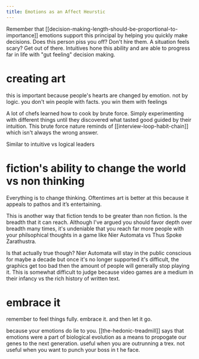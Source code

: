 ```yaml
---
title: Emotions as an Affect Heurstic
---
```

Remember that [[decision-making-length-should-be-proportional-to-importance]]
emotions support this principal by helping you quickly make decisions. Does this person piss you off? Don't hire them. A situation feels scary? Get out of there. Intuitives hone this ability and are able to progress far in life with "gut feeling" decision making. 

# creating art
this is important because people's hearts are changed by emotion. not by logic. you don't win people with facts. you win them with feelings

A lot of chefs learned how to cook by brute force. Simply experimenting with different things until they discovered what tasted good guided by their intuition. This brute force nature reminds of [[interview-loop-habit-chain]] which isn't always the wrong answer. 

Similar to intuitive vs logical leaders 

# fiction's ability to change the world vs non thinking   
Everything is to change thinking. Oftentimes art is better at this because it appeals to pathos and it’s entertaining.

This is another way that fiction tends to be greater than non fiction. Is the breadth that it can reach. Although I've argued you should favor depth over breadth many times, it's undeniable that you reach far more people with your philsophical thoughts in a game like Nier Automata vs Thus Spoke Zarathustra. 

Is that actually true though? Nier Automata will stay in the public conscious for maybe a decade but once it's no longer supported it's difficult, the graphics get too bad then the amount of people will generally stop playing it. This is somewhat difficult to judge because video games are a medium in their infancy vs the rich history of written text. 


# embrace it
remember to feel things fully. embrace it. and then let it go. 

because your emotions do lie to you. [[the-hedonic-treadmill]] says that emotions were a part of biological evolution as a means to propogate our genes to the next generation. useful when you are outrunning a trex. 
not useful when you want to punch your boss in t he face. 
